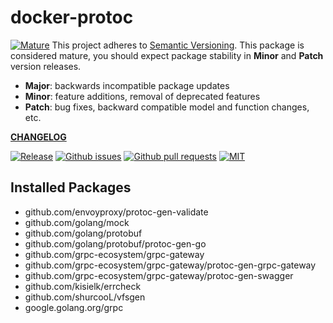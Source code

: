 # docker-protoc

<a href="https://github.com/mkenney/software-guides/blob/master/STABILITY-BADGES.md#mature"><img src="https://img.shields.io/badge/stability-mature-008000.svg" alt="Mature"></a> This project adheres to [Semantic Versioning](https://semver.org/spec/v2.0.0.html). This package is considered mature, you should expect package stability in <strong>Minor</strong> and <strong>Patch</strong> version releases.

- **Major**: backwards incompatible package updates
- **Minor**: feature additions, removal of deprecated features
- **Patch**: bug fixes, backward compatible model and function changes, etc.

**[CHANGELOG](CHANGELOG.md)**<br>

<a href="https://github.com/bdlm/docker-protoc/blob/master/CHANGELOG.md"><img src="https://img.shields.io/github/v/release/bdlm/docker-protoc" alt="Release"></a>
<a href="https://github.com/bdlm/docker-protoc/issues"><img src="https://img.shields.io/github/issues-raw/bdlm/docker-protoc.svg" alt="Github issues"></a>
<a href="https://github.com/bdlm/docker-protoc/pulls"><img src="https://img.shields.io/github/issues-pr/bdlm/docker-protoc.svg" alt="Github pull requests"></a>
<a href="https://github.com/bdlm/docker-protoc/blob/master/LICENSE"><img src="https://img.shields.io/github/license/bdlm/docker-protoc.svg" alt="MIT"></a>

## Installed Packages

* github.com/envoyproxy/protoc-gen-validate
* github.com/golang/mock
* github.com/golang/protobuf
* github.com/golang/protobuf/protoc-gen-go
* github.com/grpc-ecosystem/grpc-gateway
* github.com/grpc-ecosystem/grpc-gateway/protoc-gen-grpc-gateway
* github.com/grpc-ecosystem/grpc-gateway/protoc-gen-swagger
* github.com/kisielk/errcheck
* github.com/shurcooL/vfsgen
* google.golang.org/grpc
